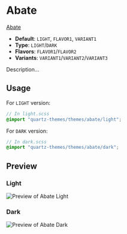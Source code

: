 # Abate

[Abate](https://github.com/ricedev10)

- **Default**: `LIGHT`, `FLAVOR1`, `VARIANT1`
- **Type**: `LIGHT`/`DARK`
- **Flavors**: `FLAVOR1`/`FLAVOR2`
- **Variants**: `VARIANT1`/`VARIANT2`/`VARIANT3`

Description...

## Usage

For `LIGHT` version:

```scss
// In light.scss
@import "quartz-themes/themes/abate/light";
```

For `DARK` version:

```scss
// In dark.scss
@import "quartz-themes/themes/abate/dark";
```

## Preview

### Light

![Preview of Abate Light](preview-light.png)

### Dark

![Preview of Abate Dark](preview-dark.png)
